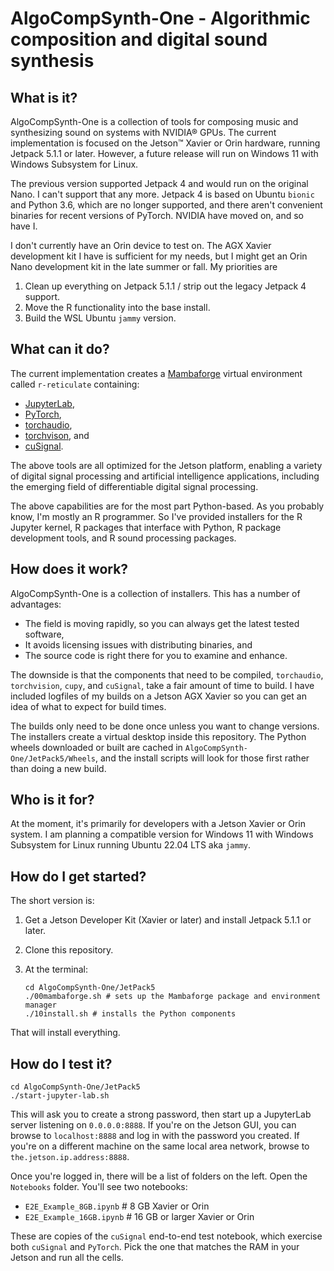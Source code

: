 # AlgoCompSynth-One - Algorithmic composition and digital sound synthesis

## What is it?

AlgoCompSynth-One is a collection of tools for composing music and synthesizing
sound on systems with NVIDIA® GPUs. The current implementation is focused on
the Jetson™ Xavier or Orin hardware, running Jetpack 5.1.1 or later.
However, a future release will run on Windows 11 with Windows Subsystem for Linux.

The previous version supported Jetpack 4 and would run on the original Nano. I
can't support that any more. Jetpack 4 is based on Ubuntu `bionic` and Python 3.6,
which are no longer supported, and there aren't convenient binaries for recent
versions of PyTorch. NVIDIA have moved on, and so have I.

I don't currently have an Orin device to test on. The AGX Xavier development
kit I have is sufficient for my needs, but I might get an Orin Nano
development kit in the late summer or fall. My priorities are

1. Clean up everything on Jetpack 5.1.1 / strip out the legacy Jetpack 4 support.
2. Move the R functionality into the base install.
3. Build the WSL Ubuntu `jammy` version.

## What can it do?

The current implementation creates a
[Mambaforge](https://github.com/conda-forge/miniforge) virtual environment
called `r-reticulate` containing:

- [JupyterLab](https://jupyter.org/),
- [PyTorch](https://pytorch.org/),
- [torchaudio](https://pytorch.org/audio/stable/index.html),
- [torchvison](https://pytorch.org/vision/stable/index.html), and
- [cuSignal](https://github.com/rapidsai/cusignal).

The above tools are all optimized for the Jetson platform, enabling a variety
of digital signal processing and artificial intelligence applications,
including the emerging field of differentiable digital signal processing.

The above capabilities are for the most part Python-based. As you probably know,
I'm mostly an R programmer. So I've provided installers for the R Jupyter
kernel, R packages that interface with Python, R package development tools, and
R sound processing packages.

## How does it work?

AlgoCompSynth-One is a collection of installers. This has a number of
advantages:

- The field is moving rapidly, so you can always get the latest tested software,
- It avoids licensing issues with distributing binaries, and
- The source code is right there for you to examine and enhance.

The downside is that the components that need to be compiled, `torchaudio`,
`torchvision`, `cupy`, and `cuSignal`, take a fair amount of time to
build. I have included logfiles of my builds on a Jetson AGX Xavier so you
can get an idea of what to expect for build times.

The builds only need to be done once unless you want to change versions.
The installers create a virtual desktop inside this repository. The Python
wheels downloaded or built are cached in `AlgoCompSynth-One/JetPack5/Wheels`,
and the install scripts will look for those first rather than doing a new
build.

## Who is it for?

At the moment, it's primarily for developers with a Jetson Xavier or Orin
system. I am planning a compatible version for Windows 11 with
Windows Subsystem for Linux running Ubuntu 22.04 LTS aka `jammy`.

## How do I get started?

The short version is:

1. Get a Jetson Developer Kit (Xavier or later) and install Jetpack 5.1.1 or later.
2. Clone this repository.
3. At the terminal:

    ```
    cd AlgoCompSynth-One/JetPack5
    ./00mambaforge.sh # sets up the Mambaforge package and environment manager
    ./10install.sh # installs the Python components
    ```

That will install everything.

## How do I test it?

```
cd AlgoCompSynth-One/JetPack5
./start-jupyter-lab.sh
```

This will ask you to create a strong password, then start up a JupyterLab
server listening on `0.0.0.0:8888`. If you're on the Jetson GUI, you can browse
to `localhost:8888` and log in with the password you created. If you're on a
different machine on the same local area network, browse to
`the.jetson.ip.address:8888`.

Once you're logged in, there will be a list of folders on the left. Open the
`Notebooks` folder. You'll see two notebooks:

- `E2E_Example_8GB.ipynb` # 8 GB Xavier or Orin
- `E2E_Example_16GB.ipynb` # 16 GB or larger Xavier or Orin
 
These are copies of the `cuSignal` end-to-end test notebook, which exercise
both `cuSignal` and `PyTorch`. Pick the one that matches the RAM in your
Jetson and run all the cells.
